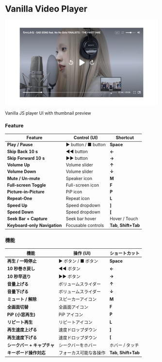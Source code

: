 # Vanilla Video Player

![Screenshot of custom video player UI](https://github.com/ryotanakata/vanilla-video-player/raw/master/screenshot.png)

Vanilla JS player UI with thumbnail preview

### Feature

| Feature                      | Control (UI)         | Shortcut               |
| ---------------------------- | -------------------- | ---------------------- |
| **Play / Pause**             | ▶︎ button / ■ button | **Space**              |
| **Skip Back 10 s**           | ◀◀ button            | **←**                  |
| **Skip Forward 10 s**        | ▶︎▶︎ button          | **→**                  |
| **Volume Up**                | Volume slider        | **↑**                  |
| **Volume Down**              | Volume slider        | **↓**                  |
| **Mute / Un‑mute**           | Speaker icon         | **M**                  |
| **Full‑screen Toggle**       | Full-screen icon     | **F**                  |
| **Picture‑in‑Picture**       | PiP icon             | **P**                  |
| **Repeat‑One**               | Repeat icon          | **L**                  |
| **Speed Up**                 | Speed dropdown       | **]**                  |
| **Speed Down**               | Speed dropdown       | **[**                  |
| **Seek Bar + Capture**       | Seek bar hover       | Hover / Touch          |
| **Keyboard‑only Navigation** | Focusable controls   | **Tab**, **Shift+Tab** |

### 機能

| 機能                        | 操作 (UI)              | ショートカット         |
| --------------------------- | ---------------------- | ---------------------- |
| **再生 / 一時停止**         | ▶︎ ボタン / ■ ボタン   | **Space**              |
| **10 秒巻き戻し**           | ◀◀ ボタン              | **←**                  |
| **10 秒早送り**             | ▶︎▶︎ ボタン            | **→**                  |
| **音量上げる**              | ボリュームスライダー   | **↑**                  |
| **音量下げる**              | ボリュームスライダー   | **↓**                  |
| **ミュート / 解除**         | スピーカーアイコン     | **M**                  |
| **全画面切替**              | 全画面アイコン         | **F**                  |
| **PiP (小窓再生)**          | PiP アイコン           | **P**                  |
| **リピート再生**            | リピートアイコン       | **L**                  |
| **再生速度上げる**          | 速度ドロップダウン     | **]**                  |
| **再生速度下げる**          | 速度ドロップダウン     | **[**                  |
| **シークバー + キャプチャ** | シークバーをホバー     | ホバー / タッチ        |
| **キーボード操作対応**      | フォーカス可能な各操作 | **Tab**, **Shift+Tab** |
